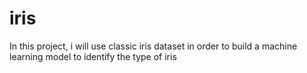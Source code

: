 # iris
In this project, i will use classic iris dataset in order to build a machine learning model to identify the type of iris
